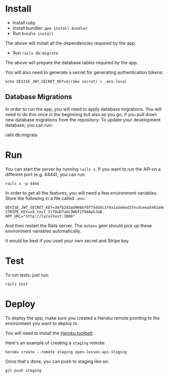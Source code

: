 # Install

- Install ruby
- Install bundler: `gem install bundler`
- Run `bundle install`

The above will install all the dependencies required by the app.

- Run `rails db:migrate`

The above will prepare the database tables required by the app.

You will also need to generate a secret for generating authentication tokens:

    echo DEVISE_JWT_SECRET_KEY=$(rake secret) > .env.local


## Database Migrations

In order to run the app, you will need to apply database migrations. You will need to do this once in the beginning but also as you go, if you pull down new database migrations from the repository. To update your development database, you can run:

   rails db:migrate

# Run


You can start the server by running `rails s`. If you want to run the API on a different port (e.g. 4444), you can run:

    rails s -p 4444


In order to get all the features, you will need a few environment variables. Store the following in a file called `.env`:

```
DEVISE_JWT_SECRET_KEY=36fb2d3ad966bf8f75dddc1f4a1a5e6ed37ecdceea5461e0d9e2c25c80bc497aa9f576b2d0cc95e5a49e8ba7b67ccaa6c907e91610c56389969e30539659c696
STRIPE_KEY=sk_test_SlTDoD7uUc3WUf2f94AphJGB
APP_URL="http://localhost:3000"
```

And then restart the Rails server. The `dotenv` gem should pick up these environment variables automatically.

It would be best if you used your own secret and Stripe key.


# Test

To run tests, just run:

    rails test


# Deploy

To deploy the app, make sure you created a Heroku remote pointing to the environment you want to deploy to.

You will need to install the [Heroku toolbelt](https://devcenter.heroku.com/articles/heroku-cli).

Here's an example of creating a `staging` remote:

    heroku create --remote staging open-lesson-api-staging

Once that's done, you can push to staging like so:

    git push staging
